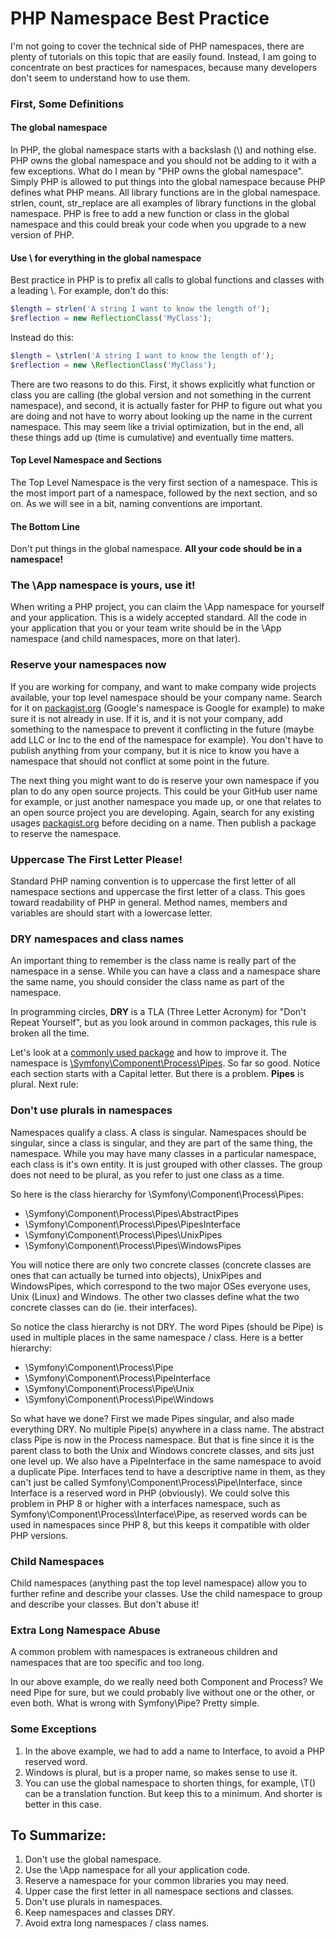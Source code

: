 # PHP Namespace Best Practice

I'm not going to cover the technical side of PHP namespaces, there are plenty of tutorials on this topic that are easily found.  Instead, I am going to concentrate on best practices for namespaces, because many developers don't seem to understand how to use them.

### First, Some Definitions
#### The global namespace
In PHP, the global namespace starts with a backslash (&bsol;) and nothing else. PHP owns the global namespace and you should not be adding to it with a few exceptions.  What do I mean by "PHP owns the global namespace".  Simply PHP is allowed to put things into the global namespace because PHP defines what PHP means.  All library functions are in the global namespace.  strlen, count, str_replace are all examples of library functions in the global namespace.  PHP is free to add a new function or class in the global namespace and this could break your code when you upgrade to a new version of PHP. 

#### Use \ for everything in the global namespace
Best practice in PHP is to prefix all calls to global functions and classes with a leading &bsol;. For example, don't do this:

~~~PHP
$length = strlen('A string I want to know the length of');
$reflection = new ReflectionClass('MyClass');
~~~

Instead do this:

~~~PHP
$length = \strlen('A string I want to know the length of');
$reflection = new \ReflectionClass('MyClass');
~~~

There are two reasons to do this.  First, it shows explicitly what function or class you are calling (the global version and not something in the current namespace), and second, it is actually faster for PHP to figure out what you are doing and not have to worry about looking up the name in the current namespace. This may seem like a trivial optimization, but in the end, all these things add up (time is cumulative) and eventually time matters.

#### Top Level Namespace and Sections
The Top Level Namespace is the very first section of a namespace.  This is the most import part of a namespace, followed by the next section, and so on. As we will see in a bit, naming conventions are important.

#### The Bottom Line
Don't put things in the global namespace.  **All your code should be in a namespace!**

### The \App namespace is yours, use it!
When writing a PHP project, you can claim the \App namespace for yourself and your application.  This is a widely accepted standard.  All the code in your application that you or your team write should be in the \App namespace (and child namespaces, more on that later).

### Reserve your namespaces now
If you are working for company, and want to make company wide projects available, your top level namespace should be your company name.  Search for it on [packagist.org](https://packagist.org/?query=google) (Google's namespace is Google for example) to make sure it is not already in use.  If it is, and it is not your company, add something to the namespace to prevent it conflicting in the future (maybe add LLC or Inc to the end of the namespace for example).  You don't have to publish anything from your company, but it is nice to know you have a namespace that should not conflict at some point in the future.

The next thing you might want to do is reserve your own namespace if you plan to do any open source projects.  This could be your GitHub user name for example, or just another namespace you made up, or one that relates to an open source project you are developing. Again, search for any existing usages [packagist.org](https://packagist.org) before deciding on a name.  Then publish a package to reserve the namespace.

### Uppercase The First Letter Please!
Standard PHP naming convention is to uppercase the first letter of all namespace sections and uppercase the first letter of a class.  This goes toward readability of PHP in general.  Method names, members and variables are should start with a lowercase letter.

### DRY namespaces and class names
An important thing to remember is the class name is really part of the namespace in a sense.  While you can have a class and a namespace share the same name, you should consider the class name as part of the namespace.

In programming circles, **DRY** is a TLA (Three Letter Acronym) for "Don't Repeat Yourself", but as you look around in common packages, this rule is broken all the time.

Let's look at a [commonly used package](https://packagist.org/packages/symfony/process) and how to improve it.  The namespace is [\Symfony\Component\Process\Pipes](http://phpfui.com/?n=Symfony%5CComponent%5CProcess%5CPipes).  So far so good. Notice each section starts with a Capital letter. But there is a problem.  **Pipes** is plural.  Next rule:

### Don't use plurals in namespaces
Namespaces qualify a class.  A class is singular.  Namespaces should be singular, since a class is singular, and they are part of the same thing, the namespace.  While you may have many classes in a particular namespace, each class is it's own entity.  It is just grouped with other classes.  The group does not need to be plural, as you refer to just one class as a time.

So here is the class hierarchy for \Symfony\Component\Process\Pipes:

- \Symfony\Component\Process\Pipes\AbstractPipes
- \Symfony\Component\Process\Pipes\PipesInterface
- \Symfony\Component\Process\Pipes\UnixPipes
- \Symfony\Component\Process\Pipes\WindowsPipes

You will notice there are only two concrete classes (concrete classes are ones that can actually be turned into objects), UnixPipes and WindowsPipes, which correspond to the two major OSes everyone uses, Unix (Linux) and Windows.  The other two classes define what the two concrete classes can do (ie. their interfaces).

So notice the class hierarchy is not DRY.  The word Pipes (should be Pipe) is used in multiple places in the same namespace / class.  Here is a better hierarchy:

- \Symfony\Component\Process\Pipe
- \Symfony\Component\Process\PipeInterface
- \Symfony\Component\Process\Pipe\Unix
- \Symfony\Component\Process\Pipe\Windows

So what have we done?  First we made Pipes singular, and also made everything DRY.  No multiple Pipe(s) anywhere in a class name.  The abstract class Pipe is now in the Process namespace.  But that is fine since it is the parent class to both the Unix and Windows concrete classes, and sits just one level up.  We also have a PipeInterface in the same namespace to avoid a duplicate Pipe. Interfaces tend to have a descriptive name in them, as they can't just be called Symfony\Component\Process\Pipe\Interface, since Interface is a reserved word in PHP (obviously).  We could solve this problem in PHP 8 or higher with a interfaces namespace, such as Symfony\Component\Process\Interface\Pipe, as reserved words can be used in namespaces since PHP 8, but this keeps it compatible with older PHP versions.

### Child Namespaces
Child namespaces (anything past the top level namespace) allow you to further refine and describe your classes.  Use the child namespace to group and describe your classes. But don't abuse it!

### Extra Long Namespace Abuse
A common problem with namespaces is extraneous children and namespaces that are too specific and too long.

In our above example, do we really need both Component and Process?  We need Pipe for sure, but we could probably live without one or the other, or even both.  What is wrong with Symfony\Pipe?  Pretty simple.

### Some Exceptions
1. In the above example, we had to add a name to Interface, to avoid a PHP reserved word.
2. Windows is plural, but is a proper name, so makes sense to use it.
3. You can use the global namespace to shorten things, for example, \T() can be a translation function.  But keep this to a minimum.  And shorter is better in this case.

## To Summarize:
1. Don't use the global namespace.
2. Use the \App namespace for all your application code.
3. Reserve a namespace for your common libraries you may need.
4. Upper case the first letter in all namespace sections and classes.
5. Don't use plurals in namespaces.
6. Keep namespaces and classes DRY.
7. Avoid extra long namespaces / class names.
